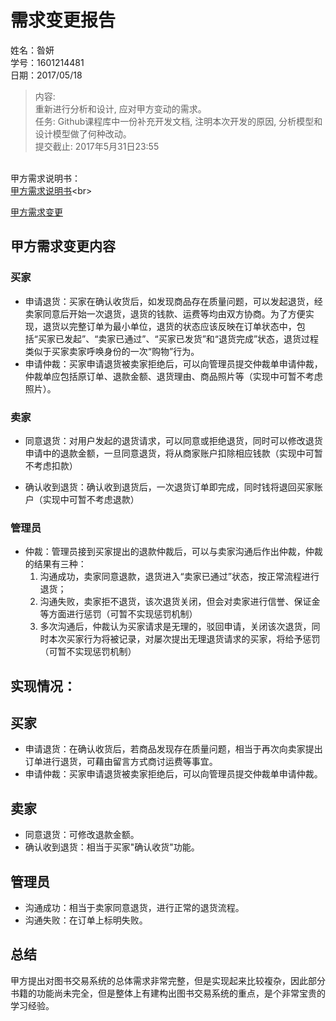 # 需求变更报告 #
姓名：昝妍 <br>
学号：1601214481 <br>
日期：2017/05/18 <br>
>内容: <br>
重新进行分析和设计, 应对甲方变动的需求。<br>
>任务:
Github课程库中一份补充开发文档, 注明本次开发的原因, 分析模型和设计模型做了何种改动。<br>
提交截止: 2017年5月31日23:55<br>

<br>甲方需求说明书：<br>
[甲方需求说明书]("https://github.com/liberion1994/oo/blob/master/%E4%BD%9C%E4%B8%9A2/%E4%BD%9C%E4%B8%9A2-%E5%9B%BE%E4%B9%A6%E4%BA%A4%E6%98%93%E5%B9%B3%E5%8F%B0%E7%9A%84%E5%8A%9F%E8%83%BD%E9%9C%80%E6%B1%82.md")<br>

[甲方需求变更](https://github.com/liberion1994/oo/blob/master/%E4%BD%9C%E4%B8%9A8/%E5%9B%BE%E4%B9%A6%E4%BA%A4%E6%98%93%E5%B9%B3%E5%8F%B0%EF%BC%88%E9%9C%80%E6%B1%82%E5%8F%98%E6%9B%B4%EF%BC%89.md)<br>

## 甲方需求变更内容 ##

### 买家 ###

- 申请退货：买家在确认收货后，如发现商品存在质量问题，可以发起退货，经卖家同意后开始一次退货，退货的钱款、运费等均由双方协商。为了方便实现，退货以完整订单为最小单位，退货的状态应该反映在订单状态中，包括“买家已发起”、“卖家已通过”、“买家已发货”和“退货完成”状态，退货过程类似于买家卖家呼唤身份的一次“购物”行为。 
- 申请仲裁：买家申请退货被卖家拒绝后，可以向管理员提交仲裁单申请仲裁，仲裁单应包括原订单、退款金额、退货理由、商品照片等（实现中可暂不考虑照片）。 

### 卖家 ###
- 同意退货：对用户发起的退货请求，可以同意或拒绝退货，同时可以修改退货申请中的退款金额，一旦同意退货，将从商家账户扣除相应钱款（实现中可暂不考虑扣款）

- 确认收到退货：确认收到退货后，一次退货订单即完成，同时钱将退回买家账户（实现中可暂不考虑退款）

### 管理员 ###
- 仲裁：管理员接到买家提出的退款仲裁后，可以与卖家沟通后作出仲裁，仲裁的结果有三种：
	1. 沟通成功，卖家同意退款，退货进入“卖家已通过”状态，按正常流程进行退货；
	2. 沟通失败，卖家拒不退货，该次退货关闭，但会对卖家进行信誉、保证金等方面进行惩罚（可暂不实现惩罚机制）
	3. 多次沟通后，仲裁认为买家请求是无理的，驳回申请，关闭该次退货，同时本次买家行为将被记录，对屡次提出无理退货请求的买家，将给予惩罚（可暂不实现惩罚机制） 

## 实现情况： ##
## 买家 ##
 - 申请退货：在确认收货后，若商品发现存在质量问题，相当于再次向卖家提出订单进行退货，可藉由留言方式商讨运费等事宜。 
 - 申请仲裁：买家申请退货被卖家拒绝后，可以向管理员提交仲裁单申请仲裁。
## 卖家 ##
 - 同意退货：可修改退款金额。
 - 确认收到退货：相当于买家"确认收货"功能。
## 管理员 ##
 - 沟通成功：相当于卖家同意退货，进行正常的退货流程。
 - 沟通失败：在订单上标明失败。


## 总结 ##
甲方提出对图书交易系统的总体需求非常完整，但是实现起来比较複杂，因此部分书籍的功能尚未完全，但是整体上有建构出图书交易系统的重点，是个非常宝贵的学习经验。